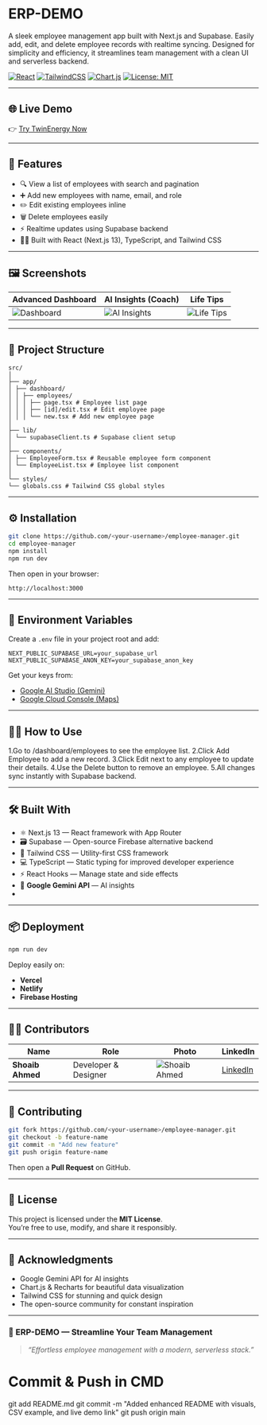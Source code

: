 # ERP-DEMO
A sleek employee management app built with Next.js and Supabase. Easily add, edit, and delete employee records with realtime syncing. Designed for simplicity and efficiency, it streamlines team management with a clean UI and serverless backend.

[![React](https://img.shields.io/badge/React-18.2-blue?logo=react)](https://react.dev/)
[![TailwindCSS](https://img.shields.io/badge/TailwindCSS-4.0-38B2AC?logo=tailwindcss)](https://tailwindcss.com/)
[![Chart.js](https://img.shields.io/badge/Chart.js-4.4-F5788D?logo=chartdotjs)](https://www.chartjs.org/)
[![License: MIT](https://img.shields.io/badge/License-MIT-green.svg)](LICENSE)

---

## 🌐 Live Demo  
👉 [Try TwinEnergy Now](https://github.com/shoaibahmed2755/Twinenergy)

---

## 🚀 Features

- 🔍 View a list of employees with search and pagination  
- ➕ Add new employees with name, email, and role  
- ✏️ Edit existing employees inline  
- 🗑️ Delete employees easily  
- ⚡ Realtime updates using Supabase backend  
- 🧑‍💻 Built with React (Next.js 13), TypeScript, and Tailwind CSS  

---

## 🖼️ Screenshots

| Advanced Dashboard | AI Insights (Coach) | Life Tips |
|------------|-------------|-----|
| ![Dashboard](https://github.com/shoaibahmed2755/Twinenergy/blob/main/AdvanceDashboard.png) | ![AI Insights](https://github.com/shoaibahmed2755/Twinenergy/blob/main/AI%20Coach.png) | ![Life Tips](https://github.com/shoaibahmed2755/Twinenergy/blob/main/Life%20Tips.png) |

---

## 🧩 Project Structure

```
src/
│
├── app/
│ ├── dashboard/
│ │ ├── employees/
│ │ │ ├── page.tsx # Employee list page
│ │ │ ├── [id]/edit.tsx # Edit employee page
│ │ │ └── new.tsx # Add new employee page
│
├── lib/
│ └── supabaseClient.ts # Supabase client setup
│
├── components/
│ ├── EmployeeForm.tsx # Reusable employee form component
│ └── EmployeeList.tsx # Employee list component
│
└── styles/
└── globals.css # Tailwind CSS global styles
```

---

## ⚙️ Installation

```bash
git clone https://github.com/<your-username>/employee-manager.git
cd employee-manager
npm install
npm run dev
```

Then open in your browser:
```
http://localhost:3000
```

---

## 🔑 Environment Variables

Create a `.env` file in your project root and add:

```
NEXT_PUBLIC_SUPABASE_URL=your_supabase_url
NEXT_PUBLIC_SUPABASE_ANON_KEY=your_supabase_anon_key
```

Get your keys from:
- [Google AI Studio (Gemini)](https://makersuite.google.com/app/apikey)
- [Google Cloud Console (Maps)](https://console.cloud.google.com/)

---

## 🧑‍💻 How to Use

1.Go to /dashboard/employees to see the employee list.
2.Click Add Employee to add a new record.
3.Click Edit next to any employee to update their details.
4.Use the Delete button to remove an employee.
5.All changes sync instantly with Supabase backend.

---

## 🛠️ Built With

- ⚛️ Next.js 13 — React framework with App Router
- 🗃️ Supabase — Open-source Firebase alternative backend
- 🎨 Tailwind CSS — Utility-first CSS framework
- 💻 TypeScript — Static typing for improved developer experience
- ⚡ React Hooks — Manage state and side effects
- 🤖 **Google Gemini API** — AI insights
- 
---

## 📦 Deployment

```bash
npm run dev
```

Deploy easily on:
- **Vercel**
- **Netlify**
- **Firebase Hosting**

---

## 👨‍💻 Contributors

| Name | Role | Photo | LinkedIn |
|------|------|--------|-----------|
| **Shoaib Ahmed** | Developer & Designer | ![Shoaib Ahmed](https://github.com/shoaibahmed2755/Twinenergy/blob/main/Contri/Shoaib.png) | [LinkedIn](https://www.linkedin.com/in/shoaib-ahmed-b05973274/) |

---

## 🤝 Contributing

```bash
git fork https://github.com/<your-username>/employee-manager.git
git checkout -b feature-name
git commit -m "Add new feature"
git push origin feature-name
```

Then open a **Pull Request** on GitHub.

---

## 📜 License

This project is licensed under the **MIT License**.  
You’re free to use, modify, and share it responsibly.

---

## 🌟 Acknowledgments

- Google Gemini API for AI insights  
- Chart.js & Recharts for beautiful data visualization  
- Tailwind CSS for stunning and quick design  
- The open-source community for constant inspiration  

---

### 💚 ERP-DEMO — Streamline Your Team Management  
> *“Effortless employee management with a modern, serverless stack.”*

# Commit & Push in CMD
git add README.md
git commit -m "Added enhanced README with visuals, CSV example, and live demo link"
git push origin main

